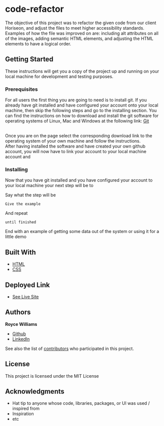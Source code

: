 # code-refactor

The objective of this project was to refactor the given code from our client Horiseon, and adjust the files to meet higher accessibility standards. Examples of how the file was improved on are: including alt attributes on all of the images, adding semantic HTML elements, and adjusting the HTML elements to have a logical order.

## Getting Started

These instructions will get you a copy of the project up and running on your local machine for development and testing purposes. 

### Prerequisites

For all users the first thing you are going to need is to install git. If you already have git installed and have configured your account onto your local machine, then skip the following steps and go to the installing section. You can find the instructions on how to download and install the git software for  operating systems of Linux, Mac and Windows at the following link: 
[Git](https://git-scm.com/book/en/v2/Getting-Started-Installing-Git)

<br>
Once you are on the page select the corresponding download link to the operating system of your own machine and follow the instructions.
<br>
After having installed the software and have created your own github account, you will now have to link your account to your local machine account and 

### Installing

Now that you have git installed and you have configured your account to your local machine your next step will be to

Say what the step will be

```
Give the example
```

And repeat

```
until finished
```

End with an example of getting some data out of the system or using it for a little demo


## Built With

* [HTML](https://developer.mozilla.org/en-US/docs/Web/HTML)
* [CSS](https://developer.mozilla.org/en-US/docs/Web/CSS)


## Deployed Link

* [See Live Site](https://roycewilliams510.github.io/code-refactor/index.html)


## Authors

 **Royce Williams** 

- [Github](https://github.com/RoyceWilliams510/)
- [LinkedIn](https://www.linkedin.com/in/royce-williams-3334261ab/)

See also the list of [contributors](https://github.com/your/project/contributors) who participated in this project.

## License

This project is licensed under the MIT License 

## Acknowledgments

* Hat tip to anyone whose code, libraries, packages, or UI was used  / inspired from
* Inspiration
* etc
